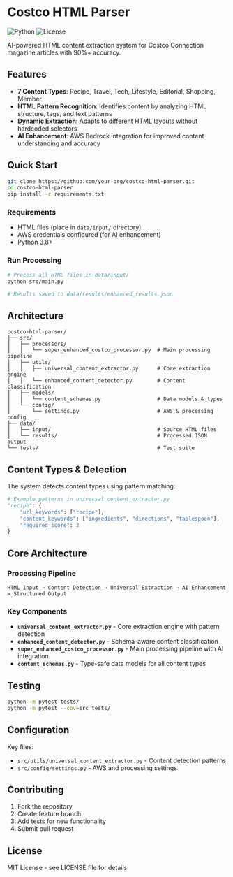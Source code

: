 # Costco HTML Parser

![Python](https://img.shields.io/badge/Python-3.8+-blue.svg) ![License](https://img.shields.io/badge/License-MIT-yellow.svg)

AI-powered HTML content extraction system for Costco Connection magazine articles with 90%+ accuracy.

## Features

- **7 Content Types**: Recipe, Travel, Tech, Lifestyle, Editorial, Shopping, Member
- **HTML Pattern Recognition**: Identifies content by analyzing HTML structure, tags, and text patterns
- **Dynamic Extraction**: Adapts to different HTML layouts without hardcoded selectors
- **AI Enhancement**: AWS Bedrock integration for improved content understanding and accuracy

## Quick Start

```bash
git clone https://github.com/your-org/costco-html-parser.git
cd costco-html-parser
pip install -r requirements.txt
```

### Requirements
- HTML files (place in `data/input/` directory)
- AWS credentials configured (for AI enhancement)
- Python 3.8+

### Run Processing
```bash
# Process all HTML files in data/input/
python src/main.py

# Results saved to data/results/enhanced_results.json
```

## Architecture

```
costco-html-parser/
├── src/
│   ├── processors/
│   │   └── super_enhanced_costco_processor.py  # Main processing pipeline
│   ├── utils/
│   │   ├── universal_content_extractor.py      # Core extraction engine
│   │   └── enhanced_content_detector.py        # Content classification
│   ├── models/
│   │   └── content_schemas.py                  # Data models & types
│   └── config/
│       └── settings.py                         # AWS & processing config
├── data/
│   ├── input/                                  # Source HTML files
│   └── results/                                # Processed JSON output
└── tests/                                      # Test suite
```

## Content Types & Detection

The system detects content types using pattern matching:

```python
# Example patterns in universal_content_extractor.py
"recipe": {
    "url_keywords": ["recipe"],
    "content_keywords": ["ingredients", "directions", "tablespoon"],
    "required_score": 3
}
```

## Core Architecture

### Processing Pipeline
```
HTML Input → Content Detection → Universal Extraction → AI Enhancement → Structured Output
```

### Key Components
- **`universal_content_extractor.py`** - Core extraction engine with pattern detection
- **`enhanced_content_detector.py`** - Schema-aware content classification 
- **`super_enhanced_costco_processor.py`** - Main processing pipeline with AI integration
- **`content_schemas.py`** - Type-safe data models for all content types

## Testing

```bash
python -m pytest tests/
python -m pytest --cov=src tests/
```

## Configuration

Key files:
- `src/utils/universal_content_extractor.py` - Content detection patterns
- `src/config/settings.py` - AWS and processing settings

## Contributing

1. Fork the repository
2. Create feature branch
3. Add tests for new functionality
4. Submit pull request

## License

MIT License - see LICENSE file for details.